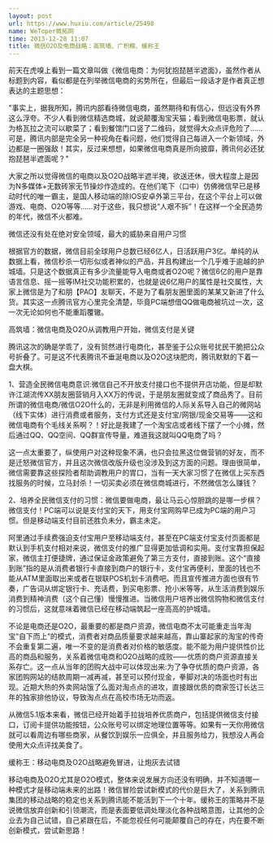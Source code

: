 ```yaml
---
layout: post
url: https://www.huxiu.com/article/25498
name: WeToper微拓网
time: 2013-12-28 11:07
title: 微信O2O及电商战略：高筑墙、广积粮、缓称王
---
```

前天在虎嗅上看到一篇文章叫做《微信电商：为何犹抱琵琶半遮面》，虽然作者从标题到内容，看似都是在列举微信电商的劣势所在，但最后一段话才是作者真正想表达的主题思想：

"事实上，据我所知，腾讯内部看待微信电商，虽然期待和有信心，但远没有外界这么浮夸。不少人看到微信精选商城，就说颠覆淘宝天猫；看到微信电影票，就认为格瓦拉之流可以歇菜了；看到餐馆门口竖了二维码，就觉得大众点评危险了……可是，腾讯内部是完全另一种视角在看问题，他们觉得自己每进入一个新领域，外边都是一圈强敌！其实，反过来想想，如果微信电商真是所向披靡，腾讯何必还犹抱琵琶半遮面呢？"

大家之所以觉得微信的电商以及O2O战略半遮半掩，欲送还休，很大程度上是因为N多媒体+无数砖家无节操炒作造成的。在他们笔下（口中）仿佛微信早已是移动时代的唯一霸主，是国人移动端的除IOS安卓外第三平台，在这个平台上可以做游戏、电商、O2O等等……对于这些，我只想说“人艰不拆”！在这样一个全民造势的年代，微信不火都难。

微信还没有处在绝对安全领域，最大的威胁来自用户习惯

根据官方的数据，微信目前全球用户总数已经6亿人，日活跃用户3亿。单纯的从数据上看，微信秒杀一切形似或者神似的产品，并且构建出一个几乎难于逾越的护城墙。只是这个数据真正有多少流量能导入电商或者O2O呢？微信6亿的用户是靠语言信息、摇一摇等IM社交功能积累的，也就是说6亿用户的属性是社交属性，大家上微信是为了和朋【PAO】友聊天，不是为了看朋友圈里面的某某又新进了什么货。其实这一点腾讯官方心里完全清楚，毕竟PC端想借QQ做电商被坑过一次，这一次无论如何也不能重蹈覆辙。

高筑墙：微信电商及O2O从调教用户开始，微信支付是关键

腾讯这次的确是学乖了，没有贸然进行电商化，甚至鉴于公众账号扰民干脆把公众号折叠了。可是这不代表腾讯不垂涎电商以及O2O这块肥肉，腾讯默默的下着一盘大棋。

1、营造全民微信电商意识:微信自己不开放支付接口也不提供开店功能，但是却默许江湖流传XX朋友圈营销月入XX万的传说，于是朋友圈就变成了商品秀了。目前所谓的微信电商/微信O2O什么的，无非是利用微信的人际关系导入自己的微网站（线下实体）进行消费或者服务，支付方式还是支付宝/网银/现金交易等——这和微信电商有个毛线关系啊？！好比是我建了一个淘宝店或者线下摆了一个小摊，然后通过QQ、QQ空间、QQ群宣传导量，难道我这就叫QQ电商了吗？

这一点太重要了，纵使用户对这种现象不满，也只会拉黑这位做营销的好友，而不是迁怒微信官方，并且这次微信改版升级也没涉及到这方面的问题。理由很简单，微信需要靠这些探险者帮助调教用户的胃口，当有一天大家习惯了在微信上买东西找服务的时候，立马封杀！一切买卖必须在微信商城进行，不然微信怎么赚钱？

2、培养全民微信支付的习惯：微信要做电商，最让马云心惊胆跳的是哪一步棋？微信支付！PC端可以说是支付宝的天下，用支付宝网购早已成为PC端的用户习惯。但是移动端支付目前还胜负未分，霸主未定。

阿里通过手续费强迫支付宝用户至移动端支付，甚至在PC端支付宝支付页面都是默认到手机支付相对来说，微信支付的推广显得更加低调和实用。支付宝靠担保起家，微信主打便捷牌，通过保证金政策避免了第三方支付，直接到账。这个“直接到账”指的是从消费者银行卡直接到商户的银行卡，支付宝再便利，里面的钱也不能从ATM里面取出来或者在银联POS机划卡消费吧。而且宣传推进方面也很有节奏，广告词从绑定银行卡、充话费，到买电影票、抢小米等等，从生活消费到娱乐消费到精神消费（这个自己懂）慢慢推进。当微信用户培养出微信购物和微信支付的习惯后，这就意味着微信已经在移动端筑起一座高高的护城墙。

不论是电商还是O2O，最重要的都是商户资源，微信电商不太可能重走当年淘宝“自下而上”的模式，消费者对商品质量要求越来越高，靠山寨起家的淘宝的传奇不会重复第二遍，唯一不变的是消费者对价格的敏感度。能不能为用户提供性价比高的商品和服务，关系着微信电商和O2O战略的成败——优质的商户资源直接关系存亡。这一点从当年的团购大战中可以体现出来:为了争夺优质的商户资源，各家团购网站的结款周期一减再减，甚至可以预付现金，拳脚对决的场面也时有出现。近期大热的外卖网站饿了么面对淘点点的进攻，直接跟优质的商家签订长达三年的独家排他协议，导致淘点点在高校市场无功而返。

从微信5.1版本来看，微信已经开始着手拉拢培养优质商户，包括提供微信支付接口，订阅卡提供功能按钮，公众账号可以绑定地理位置等等。如果有一天你用微信就可以看周边有哪些商家，从餐饮到娱乐一应俱全，并且服务给力，我想没人再会使用大众点评找美食了。

缓称王：移动电商及O2O战略避免冒进，让炮灰去试错

移动电商及O2O尤其是O2O模式，整体来说发展方向还没有明确，并不知道哪一种模式才是移动端未来的出路！微信冒险尝试新模式的代价是巨大了，关系到腾讯集团的移动战略的稳定也关系到腾讯能不能活到下一个十年。缓称王的策略并不是说微信放弃创新和引领潮流，而是表面要低调处理淡化各种战略意图，让其他的企业去为自己试错，自己紧跟在后，不能忽视任何可能颠覆自己的存在，内在要不断创新模式，尝试新思路！

